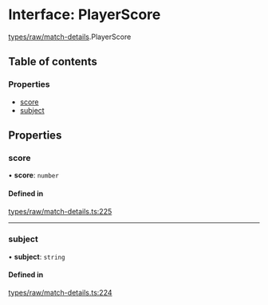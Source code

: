 # Interface: PlayerScore

[types/raw/match-details](../modules/types_raw_match_details.md).PlayerScore

## Table of contents

### Properties

- [score](types_raw_match_details.PlayerScore.md#score)
- [subject](types_raw_match_details.PlayerScore.md#subject)

## Properties

### score

• **score**: `number`

#### Defined in

[types/raw/match-details.ts:225](https://github.com/jameslinimk/unofficial-valorant-api/blob/fe67431/package/src/types/raw/match-details.ts#L225)

___

### subject

• **subject**: `string`

#### Defined in

[types/raw/match-details.ts:224](https://github.com/jameslinimk/unofficial-valorant-api/blob/fe67431/package/src/types/raw/match-details.ts#L224)
